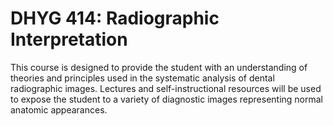 # DHYG 414: Radiographic Interpretation

This course is designed to provide the student with an understanding of theories and principles used in the systematic analysis of dental radiographic images. Lectures and self-instructional resources will be used to expose the student to a variety of diagnostic images representing normal anatomic appearances.